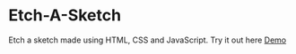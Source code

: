 # Etch-A-Sketch 

Etch a sketch made using HTML, CSS and JavaScript.
Try it out here <a rel="demo" href="">Demo</a>